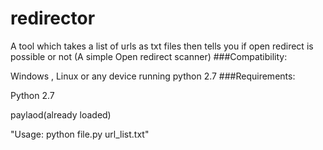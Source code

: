 # redirector
A tool which takes a list of urls as txt files then tells you if open redirect is possible or not (A simple Open redirect scanner)
###Compatibility:

Windows , Linux or any device running python 2.7
###Requirements:

Python 2.7

paylaod(already loaded)

"Usage: python file.py url_list.txt"

